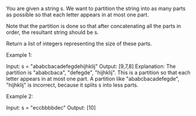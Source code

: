 You are given a string s. We want to partition the string into as many parts as possible so that each letter appears in at most one part.

Note that the partition is done so that after concatenating all the parts in order, the resultant string should be s.

Return a list of integers representing the size of these parts.

 

Example 1:

Input: s = "ababcbacadefegdehijhklij"
Output: [9,7,8]
Explanation:
The partition is "ababcbaca", "defegde", "hijhklij".
This is a partition so that each letter appears in at most one part.
A partition like "ababcbacadefegde", "hijhklij" is incorrect, because it splits s into less parts.

Example 2:

Input: s = "eccbbbbdec"
Output: [10]
